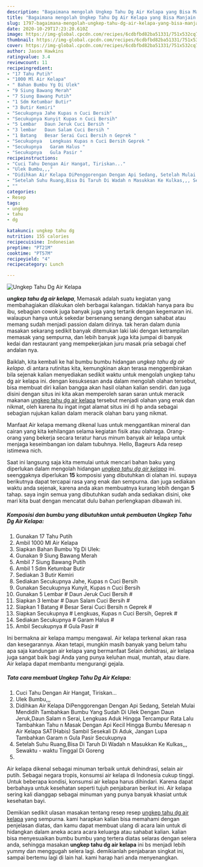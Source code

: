```yaml
---
description: "Bagaimana mengolah Ungkep Tahu Dg Air Kelapa yang Bisa Manjain Lidah"
title: "Bagaimana mengolah Ungkep Tahu Dg Air Kelapa yang Bisa Manjain Lidah"
slug: 1797-bagaimana-mengolah-ungkep-tahu-dg-air-kelapa-yang-bisa-manjain-lidah
date: 2020-10-29T17:23:20.610Z
image: https://img-global.cpcdn.com/recipes/6cdbfbd82ba51331/751x532cq70/ungkep-tahu-dg-air-kelapa-foto-resep-utama.jpg
thumbnail: https://img-global.cpcdn.com/recipes/6cdbfbd82ba51331/751x532cq70/ungkep-tahu-dg-air-kelapa-foto-resep-utama.jpg
cover: https://img-global.cpcdn.com/recipes/6cdbfbd82ba51331/751x532cq70/ungkep-tahu-dg-air-kelapa-foto-resep-utama.jpg
author: Jason Hawkins
ratingvalue: 3.4
reviewcount: 11
recipeingredient:
- "17 Tahu Putih"
- "1000 Ml Air Kelapa"
- " Bahan Bumbu Yg Di Ulek"
- "9 Siung Bawang Merah"
- "7 Siung Bawang Putih"
- "1 Sdm Ketumbar Butir"
- "3 Butir Kemiri"
- "Secukupnya Jahe Kupas n Cuci Bersih"
- "Secukupnya Kunyit Kupas n Cuci Bersih"
- "5 Lembar   Daun Jeruk Cuci Bersih "
- "3 lembar   Daun Salam Cuci Bersih "
- "1 Batang   Besar Serai Cuci Bersih n Geprek "
- "Secukupnya   Lengkuas Kupas n Cuci Bersih Geprek "
- "Secukupnya   Garam Halus "
- "Secukupnya   Gula Pasir "
recipeinstructions:
- "Cuci Tahu Dengan Air Hangat, Tiriskan..."
- "Ulek Bumbu,,,"
- "Didihkan Air Kelapa DiPenggorengan Dengan Api Sedang, Setelah Mulai Mendidih Tambahkan Bumbu Yang Sudah Di Ulek Dengan Daun Jeruk,Daun Salam n Serai, Lengkuas Aduk Hingga Tercampur Rata Lalu Tambahkan Tahu n Masak Dengan Api Kecil Hingga Bumbu Meresap n Air Kelapa SAT(Habis) Sambil Sesekali Di Aduk, Jangan Lupa Tambahkan Garam n Gula Pasir Secukupnya"
- "Setelah Suhu Ruang,Bisa Di Taruh Di Wadah n Masukkan Ke Kulkas,,, Sewaktu - waktu Tinggal Di Goreng"
- ""
categories:
- Resep
tags:
- ungkep
- tahu
- dg

katakunci: ungkep tahu dg 
nutrition: 155 calories
recipecuisine: Indonesian
preptime: "PT21M"
cooktime: "PT57M"
recipeyield: "4"
recipecategory: Lunch

---
```



![Ungkep Tahu Dg Air Kelapa](https://img-global.cpcdn.com/recipes/6cdbfbd82ba51331/751x532cq70/ungkep-tahu-dg-air-kelapa-foto-resep-utama.jpg)

<b><i>ungkep tahu dg air kelapa</i></b>, Memasak adalah suatu kegiatan yang membahagiakan dilakukan oleh berbagai kalangan. tidaklah hanya para ibu ibu, sebagian cowok juga banyak juga yang tertarik dengan kegemaran ini. walaupun hanya untuk sekedar bersenang senang dengan sahabat atau memang sudah menjadi passion dalam dirinya. tak heran dalam dunia masakan sekarang sedikit banyak ditemukan laki laki dengan ketrampilan memasak yang sempurna, dan lebih banyak juga kita jumpai di banyak kedai dan restaurant yang mempekerjakan juru masak pria sebagai chef andalan nya.

Baiklah, kita kembali ke hal bumbu bumbu hidangan <i>ungkep tahu dg air kelapa</i>. di antara rutinitas kita, kemungkinan akan terasa menggembirakan bila sejenak kalian menyediakan sedikit waktu untuk mengolah ungkep tahu dg air kelapa ini. dengan kesuksesan anda dalam mengolah olahan tersebut, bisa membuat diri kalian bangga akan hasil olahan kalian sendiri. dan juga disini dengan situs ini kita akan memperoleh saran saran untuk meracik makanan <u>ungkep tahu dg air kelapa</u> tersebut menjadi olahan yang enak dan nikmat, oleh karena itu ingat ingat alamat situs ini di hp anda sebagai sebagian rujukan kalian dalam meracik olahan baru yang nikmat.

Manfaat Air kelapa memang dikenal luas untuk menggantikan mineral dan cairan yang kita kehilangan selama kegiatan fisik atau olahraga. Orang-orang yang bekerja secara teratur harus minum banyak air kelapa untuk menjaga keseimbangan ion dalam tubuhnya. Hello, Bageurs Ada resep istimewa nich.


Saat ini langsung saja kita memulai untuk mencari bahan baku yang diperlukan dalam mengolah hidangan <u><i>ungkep tahu dg air kelapa</i></u> ini. seenggaknya diperlukan <b>15</b> komposisi yang dibutuhkan di olahan ini. supaya berikutnya dapat tercapai rasa yang enak dan sempurna. dan juga sediakan waktu anda sejenak, karena anda akan membuatnya kurang lebih dengan <b>5</b> tahap. saya ingin semua yang dibutuhkan sudah anda sediakan disini, oke mari kita buat dengan mencatat dulu bahan perlengkapan dibawah ini.

<!--inarticleads1-->

##### Komposisi dan bumbu yang dibutuhkan untuk pembuatan Ungkep Tahu Dg Air Kelapa:

1. Gunakan 17 Tahu Putih
1. Ambil 1000 Ml Air Kelapa
1. Siapkan  Bahan Bumbu Yg Di Ulek:
1. Gunakan 9 Siung Bawang Merah
1. Ambil 7 Siung Bawang Putih
1. Ambil 1 Sdm Ketumbar Butir
1. Sediakan 3 Butir Kemiri
1. Sediakan Secukupnya Jahe, Kupas n Cuci Bersih
1. Gunakan Secukupnya Kunyit, Kupas n Cuci Bersih
1. Gunakan 5 Lembar #  Daun Jeruk Cuci Bersih #
1. Siapkan 3 lembar #  Daun Salam Cuci Bersih #
1. Siapkan 1 Batang #  Besar Serai Cuci Bersih n Geprek #
1. Siapkan Secukupnya #  Lengkuas, Kupas n Cuci Bersih, Geprek #
1. Sediakan Secukupnya #  Garam Halus #
1. Ambil Secukupnya #  Gula Pasir #


Ini bermakna air kelapa mampu mengawal. Air kelapa terkenal akan rasa dan kesegarannya. Akan tetapi, mungkin masih banyak yang belum tahu apa saja kandungan air kelapa yang bermanfaat Selain dehidrasi, air kelapa juga sangat baik bagi Anda yang punya keluhan mual, muntah, atau diare. Air kelapa dapat membantu mengurangi gejala. 

<!--inarticleads2-->

##### Tata cara membuat Ungkep Tahu Dg Air Kelapa:

1. Cuci Tahu Dengan Air Hangat, Tiriskan...
1. Ulek Bumbu,,,
1. Didihkan Air Kelapa DiPenggorengan Dengan Api Sedang, Setelah Mulai Mendidih Tambahkan Bumbu Yang Sudah Di Ulek Dengan Daun Jeruk,Daun Salam n Serai, Lengkuas Aduk Hingga Tercampur Rata Lalu Tambahkan Tahu n Masak Dengan Api Kecil Hingga Bumbu Meresap n Air Kelapa SAT(Habis) Sambil Sesekali Di Aduk, Jangan Lupa Tambahkan Garam n Gula Pasir Secukupnya
1. Setelah Suhu Ruang,Bisa Di Taruh Di Wadah n Masukkan Ke Kulkas,,, Sewaktu - waktu Tinggal Di Goreng
1. 


Air kelapa dikenal sebagai minuman terbaik untuk dehindrasi, selain air putih. Sebagai negara tropis, konsumsi air kelapa di Indonesia cukup tinggi. Untuk beberapa kondisi, konsumsi air kelapa harus dihindari. Karena dapat berbahaya untuk kesehatan seperti tujuh penjabaran berikut ini. Air kelapa sering kali dianggap sebagai minuman yang punya banyak khasiat untuk kesehatan bayi. 

Demikian sedikit ulasan masakan tentang resep resep <u>ungkep tahu dg air kelapa</u> yang sempurna. kami harapkan kalian bisa memahami dengan penjelasan diatas, dan kamu dapat membuat ulang di acara lain untuk di hidangkan dalam aneka acara acara keluarga atau sahabat kalian. kalian bisa menyesuaikan bumbu bumbu yang tertera diatas selaras dengan selera anda, sehingga masakan <b>ungkep tahu dg air kelapa</b> ini bs menjadi lebih yummy dan menggugah selera lagi. demikianlah penjabaran singkat ini, sampai bertemu lagi di lain hal. kami harap hari anda menyenangkan.
